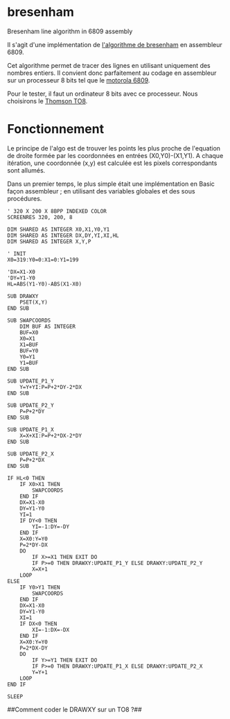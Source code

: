 # bresenham
Bresenham line algorithm in 6809 assembly

Il s'agit d'une implémentation de [l'algorithme de bresenham](https://en.wikipedia.org/wiki/Bresenham%27s_line_algorithm) en assembleur 6809.

Cet algorithme permet de tracer des lignes en utilisant uniquement des nombres entiers. Il convient donc parfaitement au codage en assembleur sur un processeur 8 bits tel que le [motorola 6809](https://fr.wikipedia.org/wiki/Motorola_6809).

Pour le tester, il faut un ordinateur 8 bits avec ce processeur. Nous choisirons le [Thomson TO8](https://fr.wikipedia.org/wiki/Thomson_TO8).

# Fonctionnement
Le principe de l'algo est de trouver les points les plus proche de l'equation de droite formée par les coordonnées en entrées (X0,Y0)-(X1,Y1).
A chaque itération, une coordonnée (x,y) est calculée est les pixels correspondants sont allumés.

Dans un premier temps, le plus simple était une implémentation en Basic façon assembleur ; en utilisant des variables globales et des sous procédures.
  
```
' 320 X 200 X 8BPP INDEXED COLOR
SCREENRES 320, 200, 8

DIM SHARED AS INTEGER X0,X1,Y0,Y1
DIM SHARED AS INTEGER DX,DY,YI,XI,HL
DIM SHARED AS INTEGER X,Y,P

' INIT
X0=319:Y0=0:X1=0:Y1=199

'DX=X1-X0
'DY=Y1-Y0
HL=ABS(Y1-Y0)-ABS(X1-X0)

SUB DRAWXY
    PSET(X,Y)
END SUB

SUB SWAPCOORDS
    DIM BUF AS INTEGER
    BUF=X0
    X0=X1
    X1=BUF
    BUF=Y0
    Y0=Y1
    Y1=BUF
END SUB

SUB UPDATE_P1_Y
    Y=Y+YI:P=P+2*DY-2*DX
END SUB

SUB UPDATE_P2_Y
    P=P+2*DY
END SUB

SUB UPDATE_P1_X
    X=X+XI:P=P+2*DX-2*DY
END SUB

SUB UPDATE_P2_X
    P=P+2*DX
END SUB

IF HL<0 THEN
    IF X0>X1 THEN
        SWAPCOORDS
    END IF
    DX=X1-X0
    DY=Y1-Y0
    YI=1
    IF DY<0 THEN
        YI=-1:DY=-DY
    END IF
    X=X0:Y=Y0
    P=2*DY-DX
    DO
        IF X>=X1 THEN EXIT DO
        IF P>=0 THEN DRAWXY:UPDATE_P1_Y ELSE DRAWXY:UPDATE_P2_Y
        X=X+1
    LOOP
ELSE
    IF Y0>Y1 THEN
        SWAPCOORDS
    END IF
    DX=X1-X0
    DY=Y1-Y0
    XI=1
    IF DX<0 THEN
        XI=-1:DX=-DX
    END IF
    X=X0:Y=Y0
    P=2*DX-DY
    DO
        IF Y>=Y1 THEN EXIT DO
        IF P>=0 THEN DRAWXY:UPDATE_P1_X ELSE DRAWXY:UPDATE_P2_X
        Y=Y+1
    LOOP  
END IF

SLEEP
```

##Comment coder le DRAWXY sur un TO8 ?##
